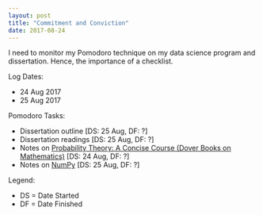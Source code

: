 ```yaml
---
layout: post
title: "Commitment and Conviction"
date: 2017-08-24
---
```


I need to monitor my Pomodoro technique on my data science program and dissertation. Hence, the importance of a checklist.

Log Dates: 
* 24 Aug 2017
* 25 Aug 2017

Pomodoro Tasks:
* Dissertation outline [DS: 25 Aug, DF: ?]
* Dissertation readings [DS: 25 Aug, DF: ?]
* Notes on [Probability Theory: A Concise Course (Dover Books on Mathematics)](https://www.amazon.com/Probability-Theory-Concise-Course-Mathematics/dp/0486635449) [DS: 24 Aug, DF: ?]
* Notes on [NumPy](http://www.numpy.org/) [DS: 25 Aug, DF: ?]

Legend:
* DS = Date Started
* DF = Date Finished
